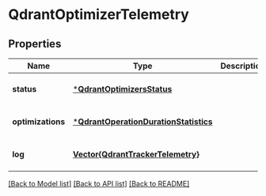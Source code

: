 # QdrantOptimizerTelemetry


## Properties
Name | Type | Description | Notes
------------ | ------------- | ------------- | -------------
**status** | [***QdrantOptimizersStatus**](QdrantOptimizersStatus.md) |  | [default to nothing]
**optimizations** | [***QdrantOperationDurationStatistics**](QdrantOperationDurationStatistics.md) |  | [default to nothing]
**log** | [**Vector{QdrantTrackerTelemetry}**](QdrantTrackerTelemetry.md) |  | [default to nothing]


[[Back to Model list]](../README.md#models) [[Back to API list]](../README.md#api-endpoints) [[Back to README]](../README.md)



